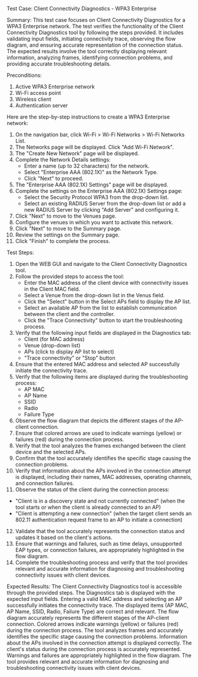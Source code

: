 Test Case: Client Connectivity Diagnostics - WPA3 Enterprise

Summary:
This test case focuses on Client Connectivity Diagnostics for a WPA3 Enterprise network. The test verifies the functionality of the Client Connectivity Diagnostics tool by following the steps provided. It includes validating input fields, initiating connectivity trace, observing the flow diagram, and ensuring accurate representation of the connection status. The expected results involve the tool correctly displaying relevant information, analyzing frames, identifying connection problems, and providing accurate troubleshooting details.

Preconditions:
1. Active WPA3 Enterprise network
2. Wi-Fi access point
3. Wireless client
4. Authentication server

Here are the step-by-step instructions to create a WPA3 Enterprise network:
1. On the navigation bar, click Wi-Fi > Wi-Fi Networks > Wi-Fi Networks List.
2. The Networks page will be displayed. Click "Add Wi-Fi Network".
3. The "Create New Network" page will be displayed.
4. Complete the Network Details settings:
   - Enter a name (up to 32 characters) for the network.
   - Select "Enterprise AAA (802.1X)" as the Network Type.
   - Click "Next" to proceed.
5. The "Enterprise AAA (802.1X) Settings" page will be displayed.
6. Complete the settings on the Enterprise AAA (802.1X) Settings page:
   - Select the Security Protocol WPA3 from the drop-down list.
   - Select an existing RADIUS Server from the drop-down list or add a new RADIUS Server by clicking "Add Server" and configuring it.
7. Click "Next" to move to the Venues page.
8. Configure the venues in which you want to activate this network.
9. Click "Next" to move to the Summary page.
10. Review the settings on the Summary page.
11. Click "Finish" to complete the process.

Test Steps:
1. Open the WEB GUI and navigate to the Client Connectivity Diagnostics tool.
2. Follow the provided steps to access the tool:
   - Enter the MAC address of the client device with connectivity issues in the Client MAC field.
   - Select a Venue from the drop-down list in the Venus field.
   - Click the "Select" button in the Select APs field to display the AP list.
   - Select an available AP from the list to establish communication between the client and the controller.
   - Click the "Trace Connectivity" button to start the troubleshooting process.
3. Verify that the following input fields are displayed in the Diagnostics tab:
   - Client (for MAC address)
   - Venue (drop-down list)
   - APs (click to display AP list to select)
   - "Trace connectivity" or "Stop" button
4. Ensure that the entered MAC address and selected AP successfully initiate the connectivity trace.
5. Verify that the following items are displayed during the troubleshooting process:
   - AP MAC
   - AP Name
   - SSID
   - Radio
   - Failure Type
6. Observe the flow diagram that depicts the different stages of the AP-client connection.
7. Ensure that colored arrows are used to indicate warnings (yellow) or failures (red) during the connection process.
8. Verify that the tool analyzes the frames exchanged between the client device and the selected APs.
9. Confirm that the tool accurately identifies the specific stage causing the connection problems.
10. Verify that information about the APs involved in the connection attempt is displayed, including their names, MAC addresses, operating channels, and connection failures.
11. Observe the status of the client during the connection process:
   - "Client is in a discovery state and not currently connected" (when the tool starts or when the client is already connected to an AP)
   - "Client is attempting a new connection" (when the target client sends an 802.11 authentication request frame to an AP to initiate a connection)
12. Validate that the tool accurately represents the connection status and updates it based on the client's actions.
13. Ensure that warnings and failures, such as time delays, unsupported EAP types, or connection failures, are appropriately highlighted in the flow diagram.
14. Complete the troubleshooting process and verify that the tool provides relevant and accurate information for diagnosing and troubleshooting connectivity issues with client devices.

Expected Results:
The Client Connectivity Diagnostics tool is accessible through the provided steps.
The Diagnostics tab is displayed with the expected input fields.
Entering a valid MAC address and selecting an AP successfully initiates the connectivity trace.
The displayed items (AP MAC, AP Name, SSID, Radio, Failure Type) are correct and relevant.
The flow diagram accurately represents the different stages of the AP-client connection.
Colored arrows indicate warnings (yellow) or failures (red) during the connection process.
The tool analyzes frames and accurately identifies the specific stage causing the connection problems.
Information about the APs involved in the connection attempt is displayed correctly.
The client's status during the connection process is accurately represented.
Warnings and failures are appropriately highlighted in the flow diagram.
The tool provides relevant and accurate information for diagnosing and troubleshooting connectivity issues with client devices.